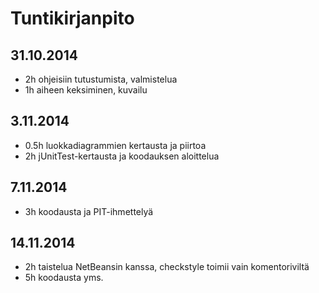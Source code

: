 # Tuntikirjanpito

## 31.10.2014
* 2h ohjeisiin tutustumista, valmistelua
* 1h aiheen keksiminen, kuvailu

## 3.11.2014
* 0.5h luokkadiagrammien kertausta ja piirtoa
* 2h jUnitTest-kertausta ja koodauksen aloittelua

## 7.11.2014
* 3h koodausta ja PIT-ihmettelyä

## 14.11.2014
* 2h taistelua NetBeansin kanssa, checkstyle toimii vain komentoriviltä
* 5h koodausta yms.
